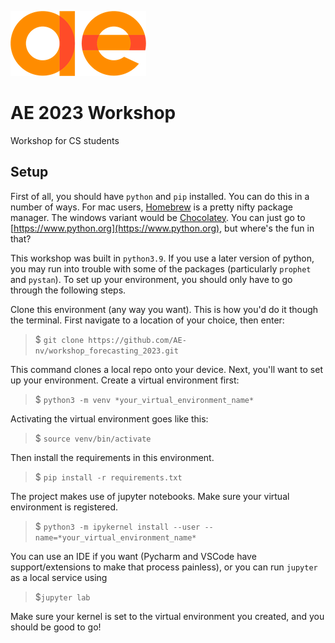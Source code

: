 ![](docs/ae_logo.png)

# AE 2023 Workshop

Workshop for CS students

## Setup

First of all, you should have `python` and `pip` installed. You can do this in a number of ways. For mac users, [Homebrew](https://brew.sh/index_nl) is a pretty nifty package manager. The windows variant would be [Chocolatey](https://chocolatey.org). You can just go to [https://www.python.org](https://www.python.org), but where's the fun in that?

This workshop was built in `python3.9`. If you use a later version of python, you may run into trouble with some of the packages (particularly `prophet` and `pystan`).
To set up your environment, you should only have to go through the following steps.

Clone this environment (any way you want). This is how you'd do it though the terminal. First navigate to a location of your choice, then enter:

> $ `git clone https://github.com/AE-nv/workshop_forecasting_2023.git`

This command clones a local repo onto your device. Next, you'll want to set up your environment. Create a virtual environment first:

> $ `python3 -m venv *your_virtual_environment_name*`

Activating the virtual environment goes like this:

> $ `source venv/bin/activate`

Then install the requirements in this environment.

> $ `pip install -r requirements.txt`

The project makes use of jupyter notebooks. Make sure your virtual environment is registered.

> $ `python3 -m ipykernel install --user --name=*your_virtual_environment_name*`

You can use an IDE if you want (Pycharm and VSCode have support/extensions to make that process painless), or you can run `jupyter` as a local service using

> $`jupyter lab`

Make sure your kernel is set to the virtual environment you created, and you should be good to go! 
